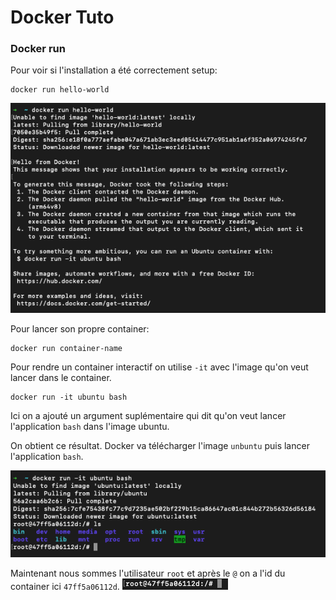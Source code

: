# Docker Tuto

### Docker run

Pour voir si l'installation a été correctement setup:
```
docker run hello-world
```

<img src="img/run-hello-world.png" alt="docker run hello-world">

Pour lancer son propre container:
```
docker run container-name
```
Pour rendre un container interactif on utilise ```-it``` avec l'image qu'on veut lancer dans le container.
```
docker run -it ubuntu bash
```
Ici on a ajouté un argument suplémentaire qui dit qu'on veut lancer l'application ```bash``` dans l'image ubuntu. 

On obtient ce résultat. Docker va télécharger l'image ```unbuntu``` puis lancer l'application ```bash```.

<img src="img/it-ubuntu-bash.png" alt="docker run -it ubuntu bash">

Maintenant nous sommes l'utilisateur ```root``` et après le ```@``` on a l'id du container ici ```47ff5a06112d```.
<img src="img/root@.png" alt="root@47ff5a06112d">

